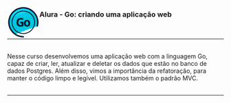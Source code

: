 <p><img alt="go-lang-logo" title="Go-Logo" src="./image/go-lang-web.svg" width="75px" align="left" /></p> 

### Alura - Go: criando uma aplicação web

<br><hr><br>
 Nesse curso desenvolvemos uma aplicação web com a linguagem Go, capaz de criar, ler, atualizar e deletar os dados que estão no banco de dados Postgres. Além disso, vimos a importância da refatoração, para manter o código limpo e legível. Utilizamos também o padrão MVC.
<br><br><hr>
